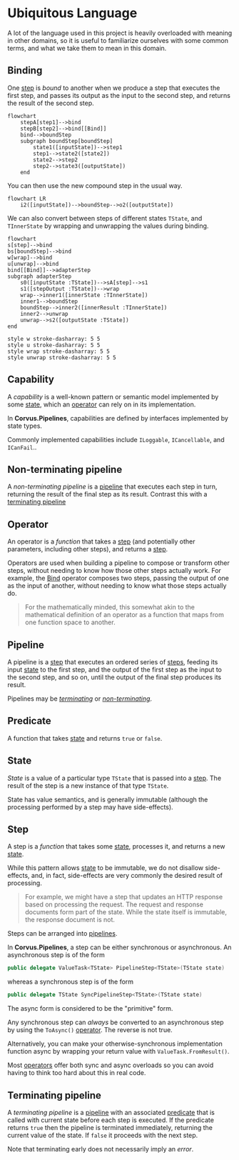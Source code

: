 # Ubiquitous Language

A lot of the language used in this project is heavily overloaded with meaning in other domains, so it is useful to familiarize ourselves with some common terms, and what we take them to mean in this domain.

## Binding

One [step](#step) is _bound_ to another when we produce a step that executes the first step, and passes its output as the input to the second step, and returns the result of the second step.

```mermaid
flowchart
    stepA[step1]-->bind
    stepB[step2]-->bind[[Bind]]
    bind-->boundStep
    subgraph boundStep[boundStep]
        state1([inputState])-->step1
        step1-->state2([state2])
        state2-->step2
        step2-->state3([outputState])
    end
```
You can then use the new compound step in the usual way.

```mermaid
flowchart LR
    i2([inputState])-->boundStep-->o2([outputState])
```


We can also convert between steps of different states `TState`, and `TInnerState` by wrapping and unwrapping the values during binding.

```mermaid
flowchart
s[step]-->bind
bs[boundStep]-->bind
w[wrap]-->bind
u[unwrap]-->bind
bind[[Bind]]-->adapterStep
subgraph adapterStep
    s0([inputState :TState])-->sA[step]-->s1
    s1([stepOutput :TState])-->wrap
    wrap-->inner1([innerState :TInnerState])
    inner1-->boundStep
    boundStep-->inner2([innerResult :TInnerState])
    inner2-->unwrap
    unwrap-->s2([outputState :TState])
end

style w stroke-dasharray: 5 5
style u stroke-dasharray: 5 5
style wrap stroke-dasharray: 5 5
style unwrap stroke-dasharray: 5 5

```

## Capability

A _capability_ is a well-known pattern or semantic model implemented by some [state](#state), which an [operator](#operator) can rely on in its implementation.

In **Corvus.Pipelines**, capabilities are defined by interfaces implemented by state types.

Commonly implemented capabilities include `ILoggable`, `ICancellable`, and `ICanFail`..

## Non-terminating pipeline

A _non-terminating pipeline_ is a [pipeline](#pipeline) that executes each step in turn, returning the result of the final step as its result. Contrast this with a [terminating pipeline](#terminating-pipeline)

## Operator

An operator is a _function_ that takes a [step](#step) (and potentially other parameters, including other steps), and returns a [step](#step).

Operators are used when building a pipeline to compose or transform other steps, without needing to know how those other steps actually work. For example, the [Bind](#binding) operator composes two steps, passing the output of one as the input of another, without needing to know what those steps actually do.

> For the mathematically minded, this somewhat akin to the mathematical definition of an operator as a function that maps from one function space to another.

## Pipeline

A pipeline is a [step](#step) that executes an ordered series of [steps](#step), feeding its input [state](#state) to the first step, and the output of the first step as the input to the second step, and so on, until the output of the final step produces its result.

Pipelines may be [_terminating_](#terminating-pipeline) or [_non-terminating_]('non-terminating-pipeline).

## Predicate

A function that takes [state](#state) and returns `true` or `false`.

## State

_State_ is a value of a particular type `TState` that is passed into a [step](#step). The result of the step is a new instance of that type `TState`.

State has value semantics, and is generally immutable (although the processing performed by a step may have side-effects).

## Step

A step is a _function_ that takes some [state](#state), processes it, and returns a new [state](#state).

While this pattern allows [state](#state) to be immutable, we do not disallow side-effects, and, in fact, side-effects are very commonly the desired result of processing.

> For example, we might have a step that updates an HTTP response based on processing the request. The request and response documents form part of the state. While the state itself is immutable, the response document is not.

Steps can be arranged into [pipelines](#pipeline).

In **Corvus.Pipelines**, a step can be either synchronous or asynchronous. An asynchronous step is of the form

```csharp
public delegate ValueTask<TState> PipelineStep<TState>(TState state)
```

whereas a synchronous step is of the form

```csharp
public delegate TState SyncPipelineStep<TState>(TState state)
```

The async form is considered to be the "primitive" form.

Any synchronous step can _always_ be converted to an asynchronous step by using the `ToAsync()` [operator](#operator). The reverse is not true.

Alternatively, you can make your otherwise-synchronous implementation function async by wrapping your return value with `ValueTask.FromResult()`.

Most [operators](#operator) offer both sync and async overloads so you can avoid having to think too hard about this in real code.

## Terminating pipeline

A _terminating pipeline_ is a [pipeline](#pipeline) with an associated [predicate](#predicate) that is called with current state before each step is executed. If the predicate returns `true` then the pipeline is terminated immediately, returning the current value of the state. If `false` it proceeds with the next step.

Note that terminating early does not necessarily imply an _error_.
